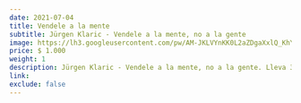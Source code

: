 ```yaml
---
date: 2021-07-04
title: Vendele a la mente
subtitle: Jürgen Klaric - Vendele a la mente, no a la gente
image: https://lh3.googleusercontent.com/pw/AM-JKLVYnKK0L2aZDgaXxlQ_KhYnqjqh-lCOZSc-lch-DH6tPFaqXEN_2k31VTYovS0jm2pr0VgqFIdjiQPQllLCMz6vBbFkSnu_Rp1j9TnjmoX9eAqiTL_3Use6Gcquc-lxSJelEsX6JgAonnLjyqjZj8qziw=w466-h621-no?authuser=0
price: $ 1.000
weight: 1
description: Jürgen Klaric - Vendele a la mente, no a la gente. Lleva 3x2 en todos los libros
link: 
exclude: false
---
```

